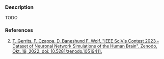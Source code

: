 ### Description ###
TODO

### References ###
2. [<span id="reference_dataset">T. Gerrits, F. Czappa, D. Baneshund F. Wolf, "IEEE SciVis Contest 2023 - Dataset of Neuronal Network Simulations of the Human Brain". Zenodo, Okt. 19, 2022. doi: 10.5281/zenodo.10519411.](https://zenodo.org/records/10519411)